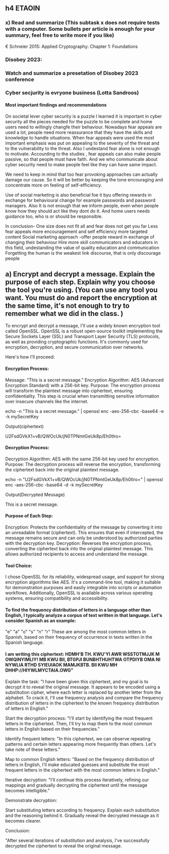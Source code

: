 ## h4 ETAOIN
### x) Read and summarize (This subtask x does not require tests with a computer. Some bullets per article is enough for your summary, feel free to write more if you like)

€ Schneier 2015: Applied Cryptography: Chapter 1: Foundations
### Disobey 2023:
### Watch and summarize a presetation of Disobey 2023 conference

### Cyber secjurity is evryone business (Lotta Sandroos)
#### Most important findings and recommendations

On societal lever cyber security is a puzzle
I learned it is important in cyber security all the pieces needed for the puzzle to be complete and home users need to willingly changfe their behaviour.
Nowadays fear appeals are used a lot, people need more reassurance that they have the skills and knowledge to handle situations.
When fear appeals were used the most important emphasis was put on appealing to the severity of the threat and to the vulnerability to the threat. 
Also I undestand fear alone is not enough to motivate.
Accourding to the studies , fear appeals can also make people passive, so that people must have faith.
And we who communicate about cyber security need to make people feel like they can have same impact.

We need to keep in mind that too fear provoking approaches can actually damage our cause. So it will be better by keeping the tone encouraging and concentrate more on 
feeling of self-efficiency.

Use of social marketing is also beneficial foe it byu offering rewards in exchange for behavioural change for example passwords and password managers.
Also It is not enough that we inform people, even when people know how they should act like they dont do it.
And home users needs guidance too, who is or should be responsible.

In conclusion- One size does not fit all and fear does not get you far
Less fear appeals more encouragement and self efficiency
more targeted content 
Social marketing approach -offer people reward in exchange of changing their behaviour 
Hire more skill communicators and educators in this field, undestanding the value of quality education and communication
Forgetting the human is the weakest link discourse, that is only discourage people

## a) Encrypt and decrypt a message. Explain the purpose of each step. Explain why you choose the tool you're using. (You can use any tool you want. You must do and report the encryption at the same time, it's not enough to try to remember what we did in the class. )

To encrypt and decrypt a message, I'll use a widely known encryption tool called OpenSSL. OpenSSL is a robust open-source toolkit implementing the Secure Sockets Layer (SSL) and Transport Layer Security (TLS) protocols, as well as providing cryptographic functions. It's commonly used for encryption, decryption, and secure communication over networks.

Here's how I'll proceed:

#### Encryption Process:

Message: "This is a secret message."
Encryption Algorithm: AES (Advanced Encryption Standard) with a 256-bit key.
Purpose: The encryption process will transform the plaintext message into ciphertext, ensuring confidentiality. This step is crucial when transmitting sensitive information over insecure channels like the internet.

echo -n "This is a secret message." | openssl enc -aes-256-cbc -base64 -e -k mySecretKey

Output(ciphertext)

U2FsdGVkX1+vB/QWOcUk/jN0TPNmtGeUk8p/Eh0tlro=


#### Decryption Process:
Decryption Algorithm: AES with the same 256-bit key used for encryption.
Purpose: The decryption process will reverse the encryption, transforming the ciphertext back into the original plaintext message.

echo -n "U2FsdGVkX1+vB/QWOcUk/jN0TPNmtGeUk8p/Eh0tlro=" | openssl enc -aes-256-cbc -base64 -d -k mySecretKey

Output(Decrypted Message)

This is a secret message.


#### Purpose of Each Step:

Encryption: Protects the confidentiality of the message by converting it into an unreadable format (ciphertext). This ensures that even if intercepted, the message remains secure and can only be understood by authorized parties with the decryption key.
Decryption: Reverses the encryption process, converting the ciphertext back into the original plaintext message. This allows authorized recipients to access and understand the message.

#### Tool Choice:
I chose OpenSSL for its reliability, widespread usage, and support for strong encryption algorithms like AES. It's a command-line tool, making it suitable for demonstration purposes and easily integrable into scripts or automation workflows. Additionally, OpenSSL is available across various operating systems, ensuring compatibility and accessibility.

#### To find the frequency distribution of letters in a language other than English, I typically analyze a corpus of text written in that language. Let's consider Spanish as an example:

"e"
"a"
"o"
"s"
"n"
"r"
These are among the most common letters in Spanish, based on their frequency of occurrence in texts written in the Spanish language.

#### I am writing this ciphertext: HDMH'B TH. KWU'YI AWR WSSTOTMJJK M OWQINYIMLIY! MB KWU BII, BTGPJI BUNBHTHUHTWA OTPDIYB OMA NI NYWLIA RTHD SYIEUIAOK MAMJKBTB. BII KWU MH DHHP://HIYWLMYCTAIA.OWG"

Explain the task:
"I have been given this ciphertext, and my goal is to decrypt it to reveal the original message. It appears to be encoded using a substitution cipher, where each letter is replaced by another letter from the alphabet. To crack it, I'll use frequency analysis and compare the frequency distribution of letters in the ciphertext to the known frequency distribution of letters in English."

Start the decryption process:
"I'll start by identifying the most frequent letters in the ciphertext. Then, I'll try to map them to the most common letters in English based on their frequencies."

Identify frequent letters:
"In this ciphertext, we can observe repeating patterns and certain letters appearing more frequently than others. Let's take note of these letters."

Map to common English letters:
"Based on the frequency distribution of letters in English, I'll make educated guesses and substitute the most frequent letters in the ciphertext with the most common letters in English."

Iterative decryption:
"I'll continue this process iteratively, refining our mappings and gradually decrypting the ciphertext until the message becomes intelligible."

Demonstrate decryption:

Start substituting letters according to frequency.
Explain each substitution and the reasoning behind it.
Gradually reveal the decrypted message as it becomes clearer.

Conclusion:

"After several iterations of substitution and analysis, I've successfully decrypted the ciphertext to reveal the original message. 

